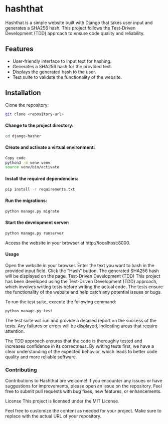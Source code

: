 # hashthat
Hashthat is a simple website built with Django that takes user input and generates a SHA256 hash. This project follows the Test-Driven Development (TDD) approach to ensure code quality and reliability.

## Features
- User-friendly interface to input text for hashing.
- Generates a SHA256 hash for the provided text.
- Displays the generated hash to the user.
- Test suite to validate the functionality of the website.

## Installation
Clone the repository:

```bash
git clone <repository-url>
```

#### Change to the project directory:

```bash
cd django-hasher
```

#### Create and activate a virtual environment:

```bash
Copy code
python3 -m venv venv
source venv/bin/activate
```

#### Install the required dependencies:


```bash
pip install -r requirements.txt
```

#### Run the migrations:

````bash
python manage.py migrate
````

#### Start the development server:

```bash
python manage.py runserver
```

Access the website in your browser at http://localhost:8000.

#### Usage
Open the website in your browser.
Enter the text you want to hash in the provided input field.
Click the "Hash" button.
The generated SHA256 hash will be displayed on the page.
Test-Driven Development (TDD)
This project has been developed using the Test-Driven Development (TDD) approach, which involves writing tests before writing the actual code. The tests ensure the functionality of the website and help catch any potential issues or bugs.

To run the test suite, execute the following command:


```bash
python manage.py test
```
The test suite will run and provide a detailed report on the success of the tests. Any failures or errors will be displayed, indicating areas that require attention.

The TDD approach ensures that the code is thoroughly tested and increases confidence in its correctness. By writing tests first, we have a clear understanding of the expected behavior, which leads to better code quality and more reliable software.

### Contributing
Contributions to Hashthat are welcome! If you encounter any issues or have suggestions for improvements, please open an issue on the repository. Feel free to submit pull requests with bug fixes, new features, or enhancements.

License
This project is licensed under the MIT License.

Feel free to customize the content as needed for your project. Make sure to replace <repository-url> with the actual URL of your repository.
